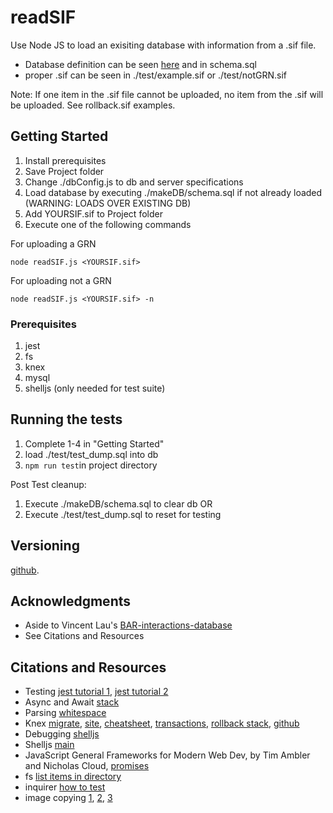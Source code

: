 # readSIF

Use Node JS to load an exisiting database with information from a .sif file.
* Database definition can be seen 
[here](https://github.com/VinLau/BAR-interactions-database) and in schema.sql
* proper .sif can be seen in ./test/example.sif or ./test/notGRN.sif 

Note: If one item in the .sif file cannot be uploaded, no item from the .sif will be uploaded. See rollback.sif examples. 

## Getting Started

1. Install prerequisites
2. Save Project folder
3. Change ./dbConfig.js to db and server specifications
4. Load database by executing ./makeDB/schema.sql if not already loaded (WARNING: LOADS OVER EXISTING DB) 
5. Add YOURSIF.sif to Project folder
6. Execute one of the following commands

For uploading a GRN 
```
node readSIF.js <YOURSIF.sif>
```

For uploading not a GRN
```
node readSIF.js <YOURSIF.sif> -n
```

### Prerequisites

1. jest
2. fs
3. knex
4. mysql
5. shelljs (only needed for test suite) 

## Running the tests

1. Complete 1-4 in "Getting Started"
2. load ./test/test_dump.sql into db
3. `npm run test`in project directory

Post Test cleanup:
1. Execute ./makeDB/schema.sql to clear db OR
2. Execute ./test/test_dump.sql to reset for testing 

## Versioning

[github](https://github.com/raywoo32/readSIF). 

## Acknowledgments

* Aside to Vincent Lau's [BAR-interactions-database](https://github.com/VinLau/BAR-interactions-database)
* See Citations and Resources 

## Citations and Resources

* Testing 
[jest tutorial 1](http://zetcode.com/javascript/jest/),
[jest tutorial 2](https://flaviocopes.com/jest/#introduction-to-jest)
* Async and Await 
[stack](https://stackoverflow.com/questions/41080543/how-to-use-knex-with-async-await)
* Parsing
[whitespace](https://stackoverflow.com/questions/18724378/check-if-a-line-only-contain-whitespace-and-n-in-js-node-js)
* Knex
[migrate](https://github.com/sheerun/knex-migrate),
[site](https://knexjs.org/),
[cheatsheet](https://devhints.io/knex),
[transactions](https://sqorn.org/docs/transactions.html),
[rollback stack](https://stackoverflow.com/questions/40581040/commit-rollback-a-knex-transaction-using-async-await/43852672),
[github](https://github.com/tgriesser/knex)
* Debugging
[shelljs](https://stackoverflow.com/questions/32041656/could-not-find-module-shelljs)
* Shelljs
[main](https://devhints.io/shelljs)
* JavaScript General
Frameworks for Modern Web Dev, by Tim Ambler and Nicholas Cloud,
[promises](https://developer.mozilla.org/en-US/docs/Web/JavaScript/Reference/Global_Objects/Promise/then)
* fs
[list items in directory](https://code-maven.com/list-content-of-directory-with-nodejs)
* inquirer 
[how to test](https://stackoverflow.com/questions/49862039/how-to-write-unit-tests-for-inquirer-js)
* image copying [1](https://flaviocopes.com/node-input-from-cli/), [2](https://stackoverflow.com/questions/5212293/how-to-copy-a-image), [3](https://stackoverflow.com/questions/13786160/copy-folder-recursively-in-node-js)
